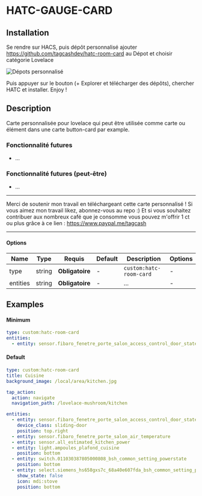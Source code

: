 # HATC-GAUGE-CARD

## Installation

Se rendre sur HACS, puis dépôt personnalisé ajouter https://github.com/tagcashdev/hatc-room-card au Dépot et choisir catégorie Lovelace

![Dépots personnalisé](https://github.com/tagcashdev/hatc-gauge-card/blob/main/img/installation.png)

Puis appuyer sur le bouton (+ Explorer et télécharger des dépôts), chercher HATC et installer.
Enjoy !

## Description

Carte personnalisée pour lovelace qui peut être utilisée comme carte ou élément dans une carte button-card par example.

### Fonctionnalité futures
- ... 

### Fonctionnalité futures (peut-être)
- ...

***
Merci de soutenir mon travail en téléchargeant cette carte personnalisé !
Si vous aimez mon travail likez, abonnez-vous au repo :) Et si vous souhaitez contribuer aux nombreux café que je consomme vous pouvez m'offrir 1 ct ou plus grâce à ce lien : https://www.paypal.me/tagcash
***

#### Options
| Name | Type | Requis | Default | Description | Options |
| ---- | ---- | ------ | ------- | ----------- | ------- |
| type | string | **Obligatoire** | - | `custom:hatc-room-card` | - |
| entities | string | **Obligatoire** | - | ... | - |

## Examples

#### Minimum

```yaml
type: custom:hatc-room-card
entities:
  - entity: sensor.fibaro_fenetre_porte_salon_access_control_door_state
```

#### Default

```yaml
type: custom:hatc-room-card
title: Cuisine
background_image: /local/area/kitchen.jpg

tap_action:
  action: navigate
  navigation_path: /lovelace-mushroom/kitchen

entities:
  - entity: sensor.fibaro_fenetre_porte_salon_access_control_door_state
    device_class: sliding-door
    position: top.right
  - entity: sensor.fibaro_fenetre_porte_salon_air_temperature
  - entity: sensor.all_estimated_kitchen_power
  - entity: light.ampoules_plafond_cuisine
    position: bottom
  - entity: switch.011030387805000808_bsh_common_setting_powerstate
    position: bottom
  - entity: select.siemens_hs658gxs7c_68a40e607fda_bsh_common_setting_powerstate
    show_state: false
    icon: mdi:stove
    position: bottom
```